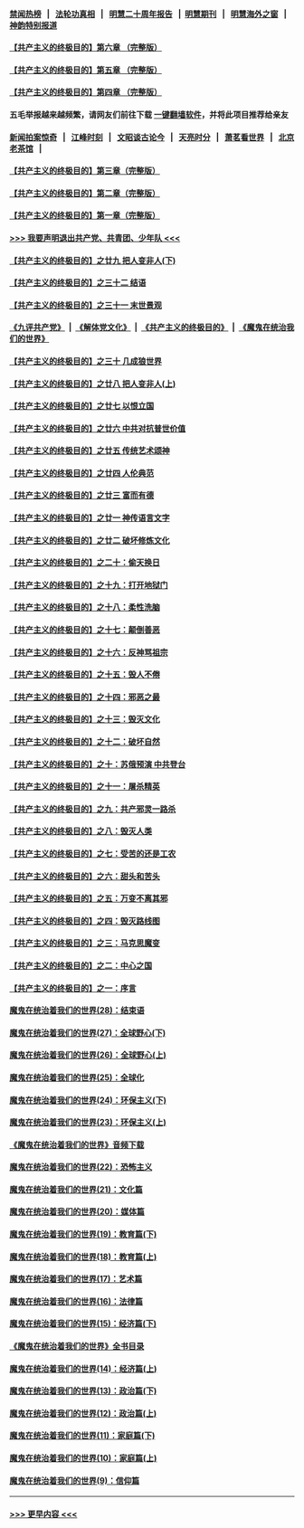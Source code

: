 #### [禁闻热榜](热点新闻.md?=0)  &nbsp;&nbsp;|&nbsp;&nbsp; [法轮功真相](https://github.com/gfw-breaker/truth/blob/master/README.md?=0) &nbsp;&nbsp;|&nbsp;&nbsp; [明慧二十周年报告](https://github.com/gfw-breaker/mh-reports/blob/master/README.md?=0) &nbsp;&nbsp;|&nbsp;&nbsp;[明慧期刊](https://github.com/gfw-breaker/mh-qikan) &nbsp;&nbsp;|&nbsp;&nbsp; [明慧海外之窗](https://github.com/gfw-breaker/mh-news/blob/master/README.md?=0) &nbsp;&nbsp;|&nbsp;&nbsp; [神韵特别报道](https://github.com/gfw-breaker/mh-news/blob/master/shenyun.md?=0)
#### [【共产主义的终极目的】第六章 （完整版）](../pages/nsc422/n11428913.md?t=03190402) 
#### [【共产主义的终极目的】第五章 （完整版）](../pages/nsc422/n11428912.md?t=03190402) 
#### [【共产主义的终极目的】第四章 （完整版）](../pages/nsc422/n11428907.md?t=03190402) 
#### 五毛举报越来越频繁，请网友们前往下载 [一键翻墙软件](https://github.com/gfw-breaker/ssr-accounts)，并将此项目推荐给亲友
#### [新闻拍案惊奇](https://github.com/gfw-breaker/banned-news/blob/master/pages/link4.md) &nbsp;&nbsp;|&nbsp;&nbsp; [江峰时刻](https://github.com/gfw-breaker/banned-news/blob/master/pages/link4.md) &nbsp;&nbsp;|&nbsp;&nbsp; [文昭谈古论今](https://github.com/gfw-breaker/banned-news/blob/master/pages/link4.md) &nbsp;&nbsp;|&nbsp;&nbsp; [天亮时分](https://github.com/gfw-breaker/banned-news/blob/master/pages/link4.md) &nbsp;&nbsp;|&nbsp;&nbsp; [萧茗看世界](https://github.com/gfw-breaker/banned-news/blob/master/pages/link4.md) &nbsp;&nbsp;|&nbsp;&nbsp; [北京老茶馆](https://github.com/gfw-breaker/banned-news/blob/master/pages/link4.md) &nbsp;&nbsp;|&nbsp;&nbsp; 
#### [【共产主义的终极目的】第三章（完整版）](../pages/nsc422/n11428848.md?t=03190402) 
#### [【共产主义的终极目的】第二章（完整版）](../pages/nsc422/n11428831.md?t=03190402) 
#### [【共产主义的终极目的】第一章（完整版）](../pages/nsc422/n11417651.md?t=03190402) 
#### [>>> 我要声明退出共产党、共青团、少年队 <<<](https://github.com/begood0513/goodnews/blob/master/quit/letter.md) 
#### [【共产主义的终极目的】之廿九 把人变非人(下)](../pages/nsc422/n11344140.md?t=03190402) 
#### [【共产主义的终极目的】之三十二 结语](../pages/nsc422/n11360535.md?t=03190402) 
#### [【共产主义的终极目的】之三十一 末世景观](../pages/nsc422/n11351129.md?t=03190402) 
#### [《九评共产党》](https://github.com/begood0513/9ping.md/blob/master/README.md) &nbsp;|&nbsp; [《解体党文化》](../../../../jtdwh.md/blob/master/README.md)  &nbsp;|&nbsp; [《共产主义的终极目的》](../../../../gczydzjmd.md/blob/master/README.md) &nbsp;|&nbsp; [《魔鬼在统治我们的世界》](../../../../mgztzwmdsj.md/blob/master/README.md) 
#### [【共产主义的终极目的】之三十 几成狼世界](../pages/nsc422/n11348280.md?t=03190402) 
#### [【共产主义的终极目的】之廿八 把人变非人(上)](../pages/nsc422/n11340492.md?t=03190402) 
#### [【共产主义的终极目的】之廿七 以恨立国](../pages/nsc422/n11336944.md?t=03190402) 
#### [【共产主义的终极目的】之廿六 中共对抗普世价值](../pages/nsc422/n11324785.md?t=03190402) 
#### [【共产主义的终极目的】之廿五 传统艺术颂神](../pages/nsc422/n11296396.md?t=03190402) 
#### [【共产主义的终极目的】之廿四 人伦典范](../pages/nsc422/n11296397.md?t=03190402) 
#### [【共产主义的终极目的】之廿三 富而有德](../pages/nsc422/n11283598.md?t=03190402) 
#### [【共产主义的终极目的】之廿一 神传语言文字](../pages/nsc422/n11263265.md?t=03190402) 
#### [【共产主义的终极目的】之廿二 破坏修炼文化](../pages/nsc422/n11245728.md?t=03190402) 
#### [【共产主义的终极目的】之二十：偷天换日](../pages/nsc422/n11238846.md?t=03190402) 
#### [【共产主义的终极目的】之十九：打开地狱门](../pages/nsc422/n11206376.md?t=03190402) 
#### [【共产主义的终极目的】之十八：柔性洗脑](../pages/nsc422/n11199994.md?t=03190402) 
#### [【共产主义的终极目的】之十七：颠倒善恶](../pages/nsc422/n11179782.md?t=03190402) 
#### [【共产主义的终极目的】之十六：反神骂祖宗](../pages/nsc422/n11166798.md?t=03190402) 
#### [【共产主义的终极目的】之十五：毁人不倦](../pages/nsc422/n11166792.md?t=03190402) 
#### [【共产主义的终极目的】之十四：邪恶之最](../pages/nsc422/n11150249.md?t=03190402) 
#### [【共产主义的终极目的】之十三：毁灭文化](../pages/nsc422/n11135227.md?t=03190402) 
#### [【共产主义的终极目的】之十二：破坏自然](../pages/nsc422/n11135214.md?t=03190402) 
#### [【共产主义的终极目的】之十：苏俄预演 中共登台](../pages/nsc422/n11118424.md?t=03190402) 
#### [【共产主义的终极目的】之十一：屠杀精英](../pages/nsc422/n11118442.md?t=03190402) 
#### [【共产主义的终极目的】之九：共产邪灵一路杀](../pages/nsc422/n11114139.md?t=03190402) 
#### [【共产主义的终极目的】之八：毁灭人类](../pages/nsc422/n11108503.md?t=03190402) 
#### [【共产主义的终极目的】之七：受苦的还是工农](../pages/nsc422/n11101809.md?t=03190402) 
#### [【共产主义的终极目的】之六：甜头和苦头](../pages/nsc422/n11096971.md?t=03190402) 
#### [【共产主义的终极目的】之五：万变不离其邪](../pages/nsc422/n11091285.md?t=03190402) 
#### [【共产主义的终极目的】之四：毁灭路线图](../pages/nsc422/n11086284.md?t=03190402) 
#### [【共产主义的终极目的】之三：马克思魔变](../pages/nsc422/n11061941.md?t=03190402) 
#### [【共产主义的终极目的】之二：中心之国](../pages/nsc422/n11047728.md?t=03190402) 
#### [【共产主义的终极目的】之一：序言](../pages/nsc422/n11086077.md?t=03190402) 
#### [魔鬼在统治着我们的世界(28)：结束语](../pages/nsc422/n10936246.md?t=03190402) 
#### [魔鬼在统治着我们的世界(27)：全球野心(下)](../pages/nsc422/n10928319.md?t=03190402) 
#### [魔鬼在统治着我们的世界(26)：全球野心(上)](../pages/nsc422/n10900318.md?t=03190402) 
#### [魔鬼在统治着我们的世界(25)：全球化](../pages/nsc422/n10788205.md?t=03190402) 
#### [魔鬼在统治着我们的世界(24)：环保主义(下)](../pages/nsc422/n10695307.md?t=03190402) 
#### [魔鬼在统治着我们的世界(23)：环保主义(上)](../pages/nsc422/n10688613.md?t=03190402) 
#### [《魔鬼在统治着我们的世界》音频下载](../pages/nsc422/n10635553.md?t=03190402) 
#### [魔鬼在统治着我们的世界(22)：恐怖主义](../pages/nsc422/n10614727.md?t=03190402) 
#### [魔鬼在统治着我们的世界(21)：文化篇](../pages/nsc422/n10597706.md?t=03190402) 
#### [魔鬼在统治着我们的世界(20)：媒体篇](../pages/nsc422/n10586579.md?t=03190402) 
#### [魔鬼在统治着我们的世界(19)：教育篇(下)](../pages/nsc422/n10564808.md?t=03190402) 
#### [魔鬼在统治着我们的世界(18)：教育篇(上)](../pages/nsc422/n10526970.md?t=03190402) 
#### [魔鬼在统治着我们的世界(17)：艺术篇](../pages/nsc422/n10499093.md?t=03190402) 
#### [魔鬼在统治着我们的世界(16)：法律篇](../pages/nsc422/n10485969.md?t=03190402) 
#### [魔鬼在统治着我们的世界(15)：经济篇(下)](../pages/nsc422/n10469975.md?t=03190402) 
#### [《魔鬼在统治着我们的世界》全书目录](../pages/nsc422/n10464261.md?t=03190402) 
#### [魔鬼在统治着我们的世界(14)：经济篇(上)](../pages/nsc422/n10457370.md?t=03190402) 
#### [魔鬼在统治着我们的世界(13)：政治篇(下)](../pages/nsc422/n10448270.md?t=03190402) 
#### [魔鬼在统治着我们的世界(12)：政治篇(上)](../pages/nsc422/n10444576.md?t=03190402) 
#### [魔鬼在统治着我们的世界(11)：家庭篇(下)](../pages/nsc422/n10440961.md?t=03190402) 
#### [魔鬼在统治着我们的世界(10)：家庭篇(上)](../pages/nsc422/n10435448.md?t=03190402) 
#### [魔鬼在统治着我们的世界(9)：信仰篇](../pages/nsc422/n10432159.md?t=03190402) 

----
#### [ >>> 更早内容 <<< ](../indexes/nsc422-earlier.md)

